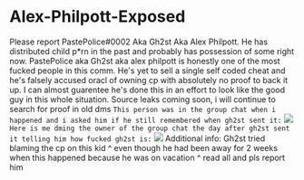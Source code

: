 # Alex-Philpott-Exposed

Please report PastePolice#0002 Aka Gh2st Aka Alex Philpott. He has distributed child p*rn in the past and probably has possession of some right now.
PastePolice aka Gh2st aka alex philpott is honestly one of the most fucked people in this comm. He's yet to sell a single self coded cheat and
he's falsely accused oracl of owning cp with absolutely no proof to back it up. I can almost guarentee he's done this in an effort to look like the good guy in this whole situation. Source leaks coming soon, i will continue to search for proof in old dms
`This person was in the group chat when i happened and i asked him if he still remembered when gh2st sent it:`
<img src="https://media.discordapp.net/attachments/919406835415519242/920518383349403709/unknown.png">
`Here is me dming the owner of the group chat the day after gh2st sent it telling him how fucked gh2st is:`
<img src="https://media.discordapp.net/attachments/919406835415519242/920518545283113010/2.png">
Additional info: Gh2st tried blaming the cp on this kid ^ even though he had been away for 2 weeks when this happened because he was on vacation
^ read all and pls report him
